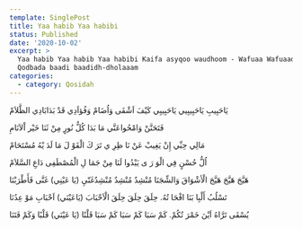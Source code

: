 ```yaml
---
template: SinglePost
title: Yaa habib Yaa habibi
status: Published
date: '2020-10-02'
excerpt: >
  Yaa habib Yaa habib Yaa habibi Kaifa asyqoo waudhoom - Wafuaa Wafuaadiy
  Qodbada baadi baadidh-dholaaam
categories:
  - category: Qosidah
---
```


يَاحَبِيبِ يَاحَبِيبِيي يَاحَبِيبِي كَيْفَ اَشْقَى وَاُضَامْ وَفُؤاَدِي قَدْ بَدَابَادِي الظَّلاَمْ

فَتَحَنَّنْ وَامْحُواعَنَّي مَا بَدَا كُلُّ نُورٍ مِنْ ثَنَا خَيْر اْلاَنَامِ

مَالِي حِبِّي إِنْ يَغِيبْ عَنْ نَا ظِرِ ي تَرَ كَ الْقَوْ لَ مَا لَدَ يْهُ مُسْتَحَامْ

اُلُّ حُسْنٍ فِي الْوَ رَ ى يَبْدُوا لَنَا مِنْ جَمَا لِ الْمُصْطَفِى دَاعِ السَّلاَمْ

هَيَّجَ هَيَّجَ هَيَّجَ الْأشْوَاقَ وَالشِّجَنَا مُنْشِدٌ مُنْشِدٌ مُنْشِدٌغَنّيِ (يَا عَيْنِي) غَنَّى فَأَطْرَبْنَا

تَسْلُبُ أَلْبِا بَنَا افْحَا تُهُ. حِلَقَ حِلَقَ حِلَقَ الْاَحْبَابَ (يَاعَيْنَي) اَحْبَابِ مَوْ عِدُنَا

يُسْقَى تَرَّاهُ اَيْنَ خَمْرَ تُكُمْ. كَمْ سَبَا كَمْ سَبَا كَمْ سَبَا قَلْنًا (يَا عَيْنَي) قَلْبًا وَكَمْ فَتَنَا

